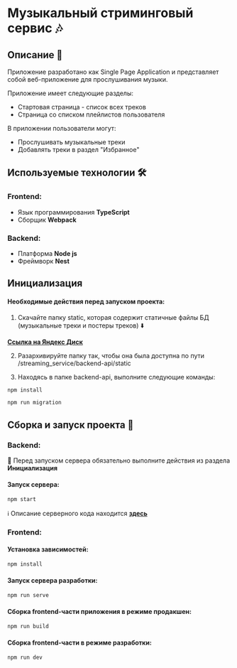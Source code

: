 # Музыкальный стриминговый сервис 🎶

## Описание 🧾

Приложение разработано как Single Page Application и представляет собой веб-приложение для прослушивания музыки.

Приложение имеет следующие разделы:

- Стартовая страница - список всех треков
- Страница со списком плейлистов пользователя

В приложении пользователи могут:

- Прослушивать музыкальные треки
- Добавлять треки в раздел "Избранное"

## Используемые технологии 🛠️

### Frontend:

- Язык программирования **TypeScript**
- Сборщик **Webpack**

### Backend:

- Платформа **Node js**
- Фреймворк **Nest**

## Инициализация

#### Необходимые действия перед запуском проекта:

1. Скачайте папку static, которая содержит статичные
   файлы БД (музыкальные треки и постеры треков) ⬇️

[**Ссылка на Яндекс Диск**](https://disk.yandex.ru/d/d71cPOQj2ibdxw)

2. Разархивируйте папку так, чтобы она была доступна по пути
   /streaming_service/backend-api/static

3. Находясь в папке backend-api, выполните следующие команды:

```sh
npm install
```

```sh
npm run migration
```

## Сборка и запуск проекта 🚀

### Backend:

🚩 Перед запуском сервера обязательно выполните действия из раздела **Инициализация**

#### Запуск сервера:

```sh
npm start
```

ℹ️ Описание серверного кода находится [**здесь**](./backend-api/README.md)

### Frontend:

#### Установка зависимостей:

```sh
npm install
```

#### Запуск сервера разработки:

```sh
npm run serve
```

#### Сборка frontend-части приложения в режиме продакшен:

```sh
npm run build
```

#### Cборка frontend-части в режиме разработки:

```sh
npm run dev
```
